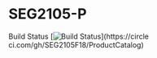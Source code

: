 # SEG2105-P


Build Status
[![Build Status](https://circleci.com/gh/SEG2105F18/SEG2105-P.png?branch=master)](https://circle ci.com/gh/SEG2105F18/ProductCatalog)
